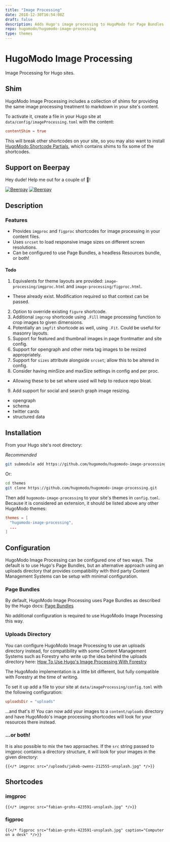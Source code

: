 ```yaml
---
title: "Image Processing"
date: 2018-12-30T16:54:08Z
draft: false
description: Adds Hugo's image processing to HugoModo for Page Bundles.
repo: hugomodo/hugomodo-image-processing
type: themes
---
```

# HugoModo Image Processing

Image Processing for Hugo sites.

## Shim

HugoModo Image Processing includes a collection of shims for providing the same image processing treatment to markdown in your site's content.

To activate it, create a file in your Hugo site at `data/config/imageProcessing.toml` with the content:

``` toml
contentShim = true
```

This will break other shortcodes on your site, so you may also want to install [HugoModo Shortcode Partials](https://github.com/hugomodo/hugomodo-shortcode-partials), which contains shims to fix some of the shortcodes.

## Support on Beerpay
Hey dude! Help me out for a couple of :beers:!

[![Beerpay](https://beerpay.io/hugomodo/hugomodo-image-processing/badge.svg?style=beer-square)](https://beerpay.io/hugomodo/hugomodo-image-processing)  [![Beerpay](https://beerpay.io/hugomodo/hugomodo-image-processing/make-wish.svg?style=flat-square)](https://beerpay.io/hugomodo/hugomodo-image-processing?focus=wish)

## Description

### Features

- Provides `imgproc` and `figproc` shortcodes for image processing in your content files.
- Uses `srcset` to load responsive image sizes on different screen resolutions.
- Can be configured to use Page Bundles, a headless Resources bundle, or both!

#### Todo

1. Equivalents for theme layouts are provided: `image-processing/imgproc.html` and `image-processing/figproc.html`.
  - These already exist. Modification required so that context can be passed.
2. Option to override existing `figure` shortcode.
3. Additional `imgcrop` shortcode using `.Fill` image processing function to crop images to given dimensions.
4. Potentially an `imgfit` shortcode as well, using `.Fit`. Could be useful for masonry layouts.
5. Support for featured and thumbnail images in page frontmatter and site config.
6. Support for opengraph and other meta tag images to be resized appropriately.
7. Support for `sizes` attribute alongside `srcset`; allow this to be altered in config.
8. Consider having minSize and maxSize settings in config and per proc.
  - Allowing these to be set where used will help to reduce repo bloat.
9. Add support for social and search graph image resizing.
  - opengraph
  - schema
  - twitter cards
  - structured data

## Installation

From your Hugo site's root directory:

*Recommended*

``` bash
git submodule add https://github.com/hugomodo/hugomodo-image-processing.git themes/hugomodo-image-processing
```

Or:

``` bash
cd themes
git clone https://github.com/hugomodo/hugomodo-image-processing.git
```

Then add `hugomodo-image-processing` to your site's themes in `config.toml`. Because it is considered an extension, it should be listed above any other HugoModo themes:

``` toml
themes = [
  "hugomodo-image-processing",
  ...
]
```

## Configuration

HugoModo Image Processing can be configured one of two ways. The default is to use Hugo's Page Bundles, but an alternative approach using an uploads directory that provides compatibility with third party Content Management Systems can be setup with minimal configuration.

### Page Bundles

By default, HugoModo Image Processing uses Page Bundles as described by the Hugo docs: [Page Bundles](https://gohugo.io/content-management/organization/#page-bundles)

No additional configuration is required to use HugoModo Image Processing this way.

### Uploads Directory

You can configure HugoModo Image Processing to use an uploads directory instead, for compatibility with some Content Management Systems such as Forestry who write up the idea behind the uploads directory here: [How To Use Hugo's Image Processing With Forestry](https://forestry.io/blog/how-to-use-hugo-s-image-processing-with-forestry/)

The HugoModo implementation is a little bit different, but fully compatible with Forestry at the time of writing.

To set it up add a file to your site at `data/imageProcessing/config.toml` with the following configuration:

``` toml
uploadsDir = "uploads"
```

...and that's it! You can now add your images to a `content/uploads` directory and have HugoModo's image processing shortcodes will look for your resources there instead.

### ...or both!

It is also possible to mix the two approaches. If the `src` string passed to imgproc contains a directory structure, it will look for your images in the given directory:

``` go-html-template
{{</* imgproc src="/uploads/jakob-owens-212555-unsplash.jpg" */>}}
```

## Shortcodes

### imgproc

``` go-html-template
{{</* imgproc src="fabian-grohs-423591-unsplash.jpg" */>}}
```

### figproc

``` go-html-template
{{</* figproc src="fabian-grohs-423591-unsplash.jpg" caption="Computer on a desk" */>}}
```
